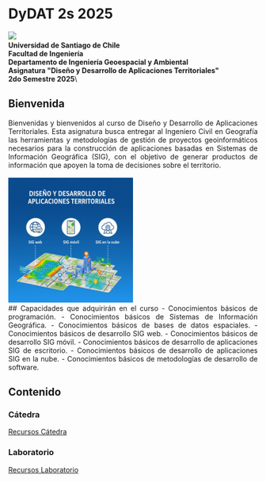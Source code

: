 # DyDAT 2s 2025
![](https://www.digea.usach.cl/digea/site/artic/20230110/imag/foto_0000000620230110165150/LOGO_DIGEA_MAIN_01.png)\
**Universidad de Santiago de Chile**\
**Facultad de Ingeniería**\
**Departamento de Ingeniería Geoespacial y Ambiental**\
**Asignatura "Diseño y Desarrollo de Aplicaciones Territoriales"**\
**2do Semestre 2025**\

## Bienvenida
<div style="text-align: justify;">
Bienvenidas y bienvenidos al curso de Diseño y Desarrollo de Aplicaciones Territoriales. Esta asignatura busca entregar al Ingeniero Civil en Geografía las herramientas y metodologías de gestión de proyectos geoinformáticos necesarios para la construcción de aplicaciones basadas en Sistemas de Información Geográfica (SIG), con el objetivo de generar productos de información que apoyen la toma de decisiones sobre el territorio.
</div>
<br>
<img src="Resources/Gemini_Generated_Image.jpg" alt="Imagen generada por IA Google Gemini" style="width:50%;">

<div style="text-align: justify;">
## Capacidades que adquirirán en el curso
- Conocimientos básicos de programación.
- Conocimientos básicos de Sistemas de Información Geográfica.
- Conocimientos básicos de bases de datos espaciales.
- Conocimientos básicos de desarrollo SIG web.
- Conocimientos básicos de desarrollo SIG móvil.
- Conocimientos básicos de desarrollo de aplicaciones SIG de escritorio.
- Conocimientos básicos de desarrollo de aplicaciones SIG en la nube.
- Conocimientos básicos de metodologías de desarrollo de software.
</div>


## Contenido

### Cátedra
[Recursos Cátedra](Cátedra)
### Laboratorio
[Recursos Laboratorio](Laboratorio)

